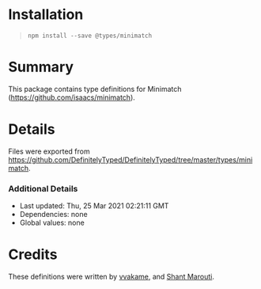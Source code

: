 Installation
============

> `npm install --save @types/minimatch`

Summary
=======

This package contains type definitions for Minimatch (https://github.com/isaacs/minimatch).

Details
=======

Files were exported from https://github.com/DefinitelyTyped/DefinitelyTyped/tree/master/types/minimatch.

### Additional Details

-   Last updated: Thu, 25 Mar 2021 02:21:11 GMT
-   Dependencies: none
-   Global values: none

Credits
=======

These definitions were written by [vvakame](https://github.com/vvakame), and [Shant Marouti](https://github.com/shantmarouti).
